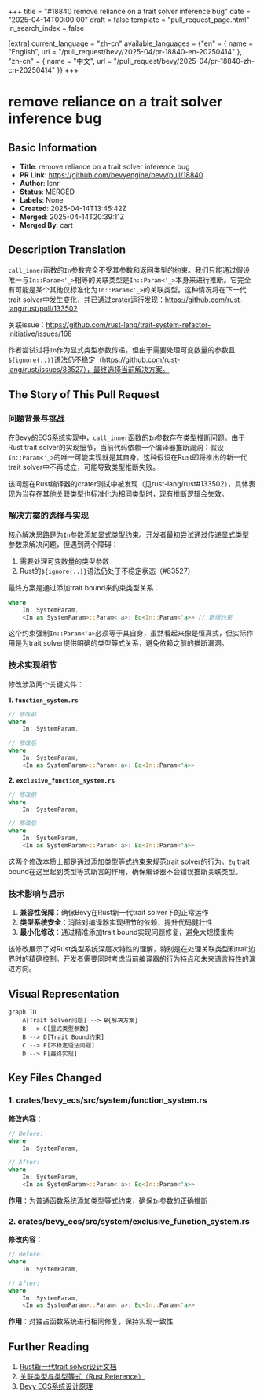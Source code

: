 +++
title = "#18840 remove reliance on a trait solver inference bug"
date = "2025-04-14T00:00:00"
draft = false
template = "pull_request_page.html"
in_search_index = false

[extra]
current_language = "zh-cn"
available_languages = {"en" = { name = "English", url = "/pull_request/bevy/2025-04/pr-18840-en-20250414" }, "zh-cn" = { name = "中文", url = "/pull_request/bevy/2025-04/pr-18840-zh-cn-20250414" }}
+++

# remove reliance on a trait solver inference bug

## Basic Information
- **Title**: remove reliance on a trait solver inference bug
- **PR Link**: https://github.com/bevyengine/bevy/pull/18840
- **Author**: lcnr
- **Status**: MERGED
- **Labels**: None
- **Created**: 2025-04-14T13:45:42Z
- **Merged**: 2025-04-14T20:39:11Z
- **Merged By**: cart

## Description Translation
`call_inner`函数的`In`参数完全不受其参数和返回类型的约束。我们只能通过假设唯一与`In::Param<'_>`相等的关联类型是`In::Param<'_>`本身来进行推断。它完全有可能是某个其他仅标准化为`In::Param<'_>`的关联类型。这种情况将在下一代trait solver中发生变化，并已通过crater运行发现：https://github.com/rust-lang/rust/pull/133502

关联issue：https://github.com/rust-lang/trait-system-refactor-initiative/issues/168

作者尝试过将`In`作为显式类型参数传递，但由于需要处理可变数量的参数且`${ignore(..)}`语法仍不稳定（https://github.com/rust-lang/rust/issues/83527），最终选择当前解决方案。

## The Story of This Pull Request

### 问题背景与挑战
在Bevy的ECS系统实现中，`call_inner`函数的`In`参数存在类型推断问题。由于Rust trait solver的实现细节，当前代码依赖一个编译器推断漏洞：假设`In::Param<'_>`的唯一可能实现就是其自身。这种假设在Rust即将推出的新一代trait solver中不再成立，可能导致类型推断失败。

该问题在Rust编译器的crater测试中被发现（见rust-lang/rust#133502），具体表现为当存在其他关联类型也标准化为相同类型时，现有推断逻辑会失效。

### 解决方案的选择与实现
核心解决思路是为`In`参数添加显式类型约束。开发者最初尝试通过传递显式类型参数来解决问题，但遇到两个障碍：
1. 需要处理可变数量的类型参数
2. Rust的`${ignore(..)}`语法仍处于不稳定状态（#83527）

最终方案是通过添加trait bound来约束类型关系：
```rust
where
    In: SystemParam,
    <In as SystemParam>::Param<'a>: Eq<In::Param<'a>> // 新增约束
```
这个约束强制`In::Param<'a>`必须等于其自身，虽然看起来像是恒真式，但实际作用是为trait solver提供明确的类型等式关系，避免依赖之前的推断漏洞。

### 技术实现细节
修改涉及两个关键文件：

**1. `function_system.rs`**
```rust
// 修改前
where
    In: SystemParam,

// 修改后
where
    In: SystemParam,
    <In as SystemParam>::Param<'a>: Eq<In::Param<'a>>
```

**2. `exclusive_function_system.rs`**
```rust
// 修改前
where
    In: SystemParam,

// 修改后
where
    In: SystemParam,
    <In as SystemParam>::Param<'a>: Eq<In::Param<'a>>
```

这两个修改本质上都是通过添加类型等式约束来规范trait solver的行为。`Eq` trait bound在这里起到类型等式断言的作用，确保编译器不会错误推断关联类型。

### 技术影响与启示
1. **兼容性保障**：确保Bevy在Rust新一代trait solver下的正常运作
2. **类型系统安全**：消除对编译器实现细节的依赖，提升代码健壮性
3. **最小化修改**：通过精准添加trait bound实现问题修复，避免大规模重构

该修改展示了对Rust类型系统深层次特性的理解，特别是在处理关联类型和trait边界时的精确控制。开发者需要同时考虑当前编译器的行为特点和未来语言特性的演进方向。

## Visual Representation

```mermaid
graph TD
    A[Trait Solver问题] --> B{解决方案}
    B --> C[显式类型参数]
    B --> D[Trait Bound约束]
    C --> E[不稳定语法问题]
    D --> F[最终实现]
```

## Key Files Changed

### 1. crates/bevy_ecs/src/system/function_system.rs
**修改内容**：
```rust
// Before:
where
    In: SystemParam,

// After:
where
    In: SystemParam,
    <In as SystemParam>::Param<'a>: Eq<In::Param<'a>>
```
**作用**：为普通函数系统添加类型等式约束，确保`In`参数的正确推断

### 2. crates/bevy_ecs/src/system/exclusive_function_system.rs
**修改内容**：
```rust
// Before:
where
    In: SystemParam,

// After:
where
    In: SystemParam,
    <In as SystemParam>::Param<'a>: Eq<In::Param<'a>>
```
**作用**：对独占函数系统进行相同修复，保持实现一致性

## Further Reading
1. [Rust新一代trait solver设计文档](https://github.com/rust-lang/rustc-dev-guide/blob/master/src/traits/slg.md)
2. [关联类型与类型等式（Rust Reference）](https://doc.rust-lang.org/reference/items/associated-items.html)
3. [Bevy ECS系统设计原理](https://bevyengine.org/learn/book/getting-started/ecs/)